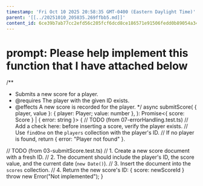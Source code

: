 ```yaml
---
timestamp: 'Fri Oct 10 2025 20:58:35 GMT-0400 (Eastern Daylight Time)'
parent: '[[../20251010_205835.269ffbb5.md]]'
content_id: 6ce39b7ab77cc2efd56c205fcf6dcd8ce186571e91506fedd0b89054a34aac38
---
```


# prompt: Please help implement this function that I have attached below

/\*\*

* Submits a new score for a player.
* @requires The player with the given ID exists.
* @effects A new score is recorded for the player.
  \*/
  async submitScore(
  { player, value }: { player: Player; value: number },
  ): Promise<{ score: Score } | { error: string }> {
  // TODO (from 07-errorHandling.test.ts)
  // Add a check here: before inserting a score, verify the player exists.
  // Use `findOne` on the `players` collection with the player's ID.
  // If no player is found, return { error: "Player not found" }.

// TODO (from 03-submitScore.test.ts)
// 1. Create a new score document with a fresh ID.
// 2. The document should include the player's ID, the score value, and the current date (`new Date()`).
// 3. Insert the document into the `scores` collection.
// 4. Return the new score's ID: { score: newScoreId }
throw new Error("Not implemented");
}
